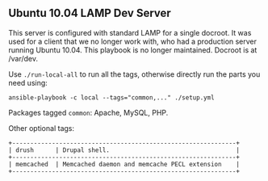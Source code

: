 Ubuntu 10.04 LAMP Dev Server
---------------------------

This server is configured with standard LAMP for a single docroot. It was used for a client that we no longer work with, who had a production server running Ubuntu 10.04. This playbook is no longer maintained. Docroot is at /var/dev.

Use `./run-local-all` to run all the tags, otherwise directly run the parts you
need using:

    ansible-playbook -c local --tags="common,..." ./setup.yml

Packages tagged `common`: Apache, MySQL, PHP.

Other optional tags:

    +--------------------------------------------------------------+
    | drush      | Drupal shell.                                   |
    +--------------------------------------------------------------+
    | memcached  | Memcached daemon and memcache PECL extension    |
    +--------------------------------------------------------------+

